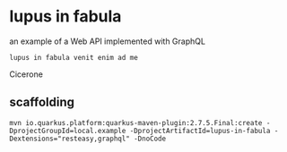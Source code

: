 # lupus in fabula

an example of a Web API implemented with GraphQL

```text
lupus in fabula venit enim ad me
```
Cicerone

## scaffolding

```shell
mvn io.quarkus.platform:quarkus-maven-plugin:2.7.5.Final:create -DprojectGroupId=local.example -DprojectArtifactId=lupus-in-fabula -Dextensions="resteasy,graphql" -DnoCode
```
